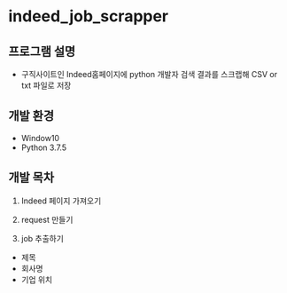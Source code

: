 # indeed_job_scrapper
## 프로그램 설명
* 구직사이트인 Indeed홈페이지에 python 개발자 검색 결과를 스크랩해 CSV or txt 파일로 저장

## 개발 환경
* Window10
* Python 3.7.5


## 개발 목차
1. Indeed 페이지 가져오기

2. request 만들기

3. job 추출하기
- 제목
- 회사명
- 기업 위치
